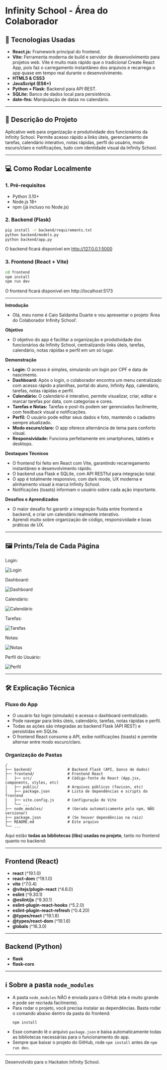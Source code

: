 # Infinity School - Área do Colaborador

## 🚀 Tecnologias Usadas
- **React.js:** Framework principal do frontend.
- **Vite:** Ferramenta moderna de build e servidor de desenvolvimento para projetos web. Vite é muito mais rápido que o tradicional Create React App, pois faz o carregamento instantâneo dos arquivos e recarrega o app quase em tempo real durante o desenvolvimento.
- **HTML5 & CSS3**
- **JavaScript (ES6+)**
- **Python + Flask:** Backend para API REST.
- **SQLite:** Banco de dados local para persistência.
- **date-fns:** Manipulação de datas no calendário.

---

## 📄 Descrição do Projeto
Aplicativo web para organização e produtividade dos funcionários da Infinity School. Permite acesso rápido a links úteis, gerenciamento de tarefas, calendário interativo, notas rápidas, perfil do usuário, modo escuro/claro e notificações, tudo com identidade visual da Infinity School.

---

## 💻 Como Rodar Localmente

### 1. Pré-requisitos
- Python 3.10+
- Node.js 18+
- npm (já incluso no Node.js)

### 2. Backend (Flask)
```sh
pip install -r backend/requirements.txt
python backend/models.py
python backend/app.py
```
O backend ficará disponível em http://127.0.0.1:5000

### 3. Frontend (React + Vite)
```sh
cd frontend
npm install
npm run dev
```
O frontend ficará disponível em http://localhost:5173

---

**Introdução**
- Olá, meu nome é Caio Saldanha Duarte e vou apresentar o projeto ‘Área do Colaborador Infinity School’.

**Objetivo**
- O objetivo do app é facilitar a organização e produtividade dos funcionários da Infinity School, centralizando links úteis, tarefas, calendário, notas rápidas e perfil em um só lugar.

**Demonstração**
- **Login:** O acesso é simples, simulando um login por CPF e data de nascimento.
- **Dashboard:** Após o login, o colaborador encontra um menu centralizado com acesso rápido a planilhas, portal do aluno, Infinity App, calendário, tarefas, notas rápidas e perfil.
- **Calendário:** O calendário é interativo, permite visualizar, criar, editar e marcar tarefas por data, com categorias e cores.
- **Tarefas e Notas:** Tarefas e post-its podem ser gerenciados facilmente, com feedback visual e notificações.
- **Perfil:** O usuário pode editar seus dados e foto, mantendo o cadastro sempre atualizado.
- **Modo escuro/claro:** O app oferece alternância de tema para conforto visual.
- **Responsividade:** Funciona perfeitamente em smartphones, tablets e desktops.

**Destaques Técnicos**
- O frontend foi feito em React com Vite, garantindo recarregamento instantâneo e desenvolvimento rápido.
- O backend usa Flask e SQLite, com API RESTful para integração total.
- O app é totalmente responsivo, com dark mode, UX moderna e alinhamento visual à marca Infinity School.
- Notificações (toasts) informam o usuário sobre cada ação importante.

**Desafios e Aprendizados**
- O maior desafio foi garantir a integração fluida entre frontend e backend, e criar um calendário realmente interativo.
- Aprendi muito sobre organização de código, responsividade e boas práticas de UX.


---

## 🖼️ Prints/Tela de Cada Página

<p>Login:</p>

![Login](prints/login.png)
<p>Dashboard:</p>

![Dashboard](prints/dashboard.png)
<p>Calendário:</p>

![Calendário](prints/calendario.png)
<p>Tarefas:</p>

![Tarefas](prints/tarefas.png)
<p>Notas:</p>

![Notas](prints/notas.png)
<p>Perfil do Usuário:</p>

![Perfil](prints/perfil.png)

---

## 🛠️ Explicação Técnica

### Fluxo do App
- O usuário faz login (simulado) e acessa o dashboard centralizado.
- Pode navegar para links úteis, calendário, tarefas, notas rápidas e perfil.
- Todas as ações são integradas ao backend Flask (API REST) e persistidas em SQLite.
- O frontend React consome a API, exibe notificações (toasts) e permite alternar entre modo escuro/claro.

### Organização de Pastas
```
/
├── backend/                # Backend Flask (API, banco de dados)
├── frontend/               # Frontend React
│   ├── src/                # Código-fonte do React (App.jsx, components, styles, etc)
│   ├── public/             # Arquivos públicos (favicon, etc)
│   ├── package.json        # Lista de dependências e scripts do frontend
│   ├── vite.config.js      # Configuração do Vite
│   └── ...
├── node_modules/           # (Gerada automaticamente pelo npm, NÃO versionar)
├── package.json            # (Se houver dependências na raiz)
├── README.md               # Este arquivo
└── ...
```

Aqui estão **todas as bibliotecas (libs) usadas no projeto**, tanto no frontend quanto no backend:

---

## **Frontend (React)**
- **react** (^19.1.0)
- **react-dom** (^19.1.0)
- **vite** (^7.0.4)
- **@vitejs/plugin-react** (^4.6.0)
- **eslint** (^9.30.1)
- **@eslint/js** (^9.30.1)
- **eslint-plugin-react-hooks** (^5.2.0)
- **eslint-plugin-react-refresh** (^0.4.20)
- **@types/react** (^19.1.8)
- **@types/react-dom** (^19.1.6)
- **globals** (^16.3.0)

---

## **Backend (Python)**
- **flask**
- **flask-cors**

---

## ℹ️ Sobre a pasta `node_modules`
- A pasta `node_modules` NÃO é enviada para o GitHub (ela é muito grande e pode ser recriada facilmente).
- Para rodar o projeto, você precisa instalar as dependências. Basta rodar o comando abaixo dentro da pasta do frontend:
  ```sh
  npm install
  ```
- Esse comando lê o arquivo `package.json` e baixa automaticamente todas as bibliotecas necessárias para o funcionamento do app.
- Sempre que baixar o projeto do GitHub, rode `npm install` antes de `npm run dev`.

---

Desenvolvido para o Hackaton Infinity School. 
